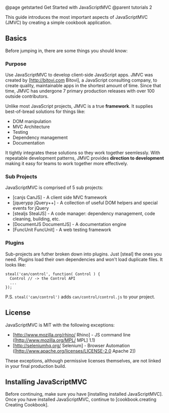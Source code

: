 @page getstarted Get Started with JavaScriptMVC
@parent tutorials 2

This guide introduces the most important aspects of JavaScriptMVC (JMVC) by 
creating a simple cookbook application.

## Basics

Before jumping in, there are some things you should know:

### Purpose

Use JavaScriptMVC to develop client-side JavaScript apps. JMVC was 
created by [http://bitovi.com Bitovi], a JavaScript consulting 
company, to create quality, maintainable apps in the shortest 
amount of time. Since that time, JMVC has undergone 7 primary production releases
with over 100 outside contributors.

Unlike most JavaScript projects, JMVC is a 
true __framework__. It supplies best-of-bread solutions for things like:

 - DOM manipulation
 - MVC Architecture
 - Testing
 - Dependency management
 - Documentation
 
It tightly integrates these solutions so they
work together seemlessly. With repeatable development 
patterns, JMVC provides __direction to development__ making it easy
for teams to work together more 
effectively.


### Sub Projects

JavaScriptMVC is comprised of 5 sub projects:

  - [canjs CanJS] - A client side MVC framework
  - [jquerypp jQuery++] - A collection of useful DOM helpers and special events for jQuery
  - [stealjs StealJS] - A code manager: dependency management, code cleaning, building, etc.
  - [DocumentJS DocumentJS] - A documentation engine
  - [FuncUnit FuncUnit] - A web testing framework

### Plugins 

Sub-projects are futher broken down into plugins. Just [steal] the ones you need. Plugins load
their own dependencies and won't load duplicate files.  It looks like:

    steal('can/control', function( Control ) {
      Control // -> the Control API
      ...
    });


<div class='whisper'>
P.S. <code>steal('can/control')</code> adds <code>can/control/control.js</code> to your project.
</div>

## License

JavaScriptMVC is MIT with the following exceptions:

 - [http://www.mozilla.org/rhino/ Rhino] - JS command line ([http://www.mozilla.org/MPL/ MPL] 1.1)
 - [http://seleniumhq.org/ Selenium] - Browser Automation ([http://www.apache.org/licenses/LICENSE-2.0 Apache 2])

These exceptions, although permissive licenses themselves, are not linked in your final production build.

## Installing JavaScriptMVC

Before continuing, make sure you have [installing installed JavaScriptMVC]. Once you
have installed JavaScriptMVC, continue to [cookbook.creating Creating Cookbook].
